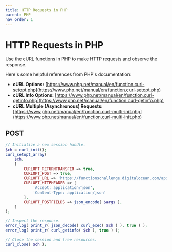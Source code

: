 ```yaml
---
title: HTTP Requests in PHP
parent: PHP
nav_order: 1
---
```


# HTTP Requests in PHP

Use the cURL functions in PHP to make HTTP requests and observe the response.

Here's some helpful references from PHP's documentation:

- **cURL Options:** [https://www.php.net/manual/en/function.curl-setopt.php](https://www.php.net/manual/en/function.curl-setopt.php)
- **cURL Info Options:** [https://www.php.net/manual/en/function.curl-getinfo.php](https://www.php.net/manual/en/function.curl-getinfo.php)
- **cURL Multiple (Asynchronous) Requests:** [https://www.php.net/manual/en/function.curl-multi-init.php](https://www.php.net/manual/en/function.curl-multi-init.php)

## POST

```php
// Initialize a new session handle.
$ch = curl_init();
curl_setopt_array(
	$ch,
	[
		CURLOPT_RETURNTRANSFER => true,
		CURLOPT_POST => true,
		CURLOPT_URL => 'https://functionschallenge.digitalocean.com/api/sammy',
		CURLOPT_HTTPHEADER => [
			'Accept: application/json',
			'Content-Type: application/json'
		],
		CURLOPT_POSTFIELDS => json_encode( $args ),
	]
);

// Inspect the response.
error_log( print_r( json_decode( curl_exec( $ch ) ), true ) );
error_log( print_r( curl_getinfo( $ch ), true ) );

// Close the session and free resources.
curl_close( $ch );
```

